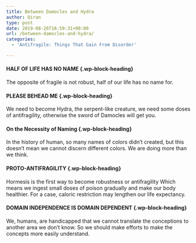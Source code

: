 ```yaml
---
title: Between Damocles and Hydra
author: Qiran
type: post
date: 2019-08-26T16:59:31+00:00
url: /between-damocles-and-hydra/
categories:
  - 'Antifragile: Things That Gain From Disorder'

---
```

#### HALF OF LIFE HAS NO NAME {.wp-block-heading}

The opposite of fragile is not robust, half of our life has no name for.

#### PLEASE BEHEAD ME {.wp-block-heading}

We need to become Hydra, the serpent-like creature, we need some doses of antifragility, otherwise the sword of Damocles will get you.

#### On the Necessity of Naming {.wp-block-heading}

In the history of human, so many names of colors didn&#8217;t created, but this doesn&#8217;t mean we cannot discern different colors. We are doing more than we think.

#### PROTO-ANTIFRAGILITY {.wp-block-heading}

Hormesis is the first way to become robustness or antifragility Which means we ingest small doses of poison gradually and make our body healthier. For a case, caloric restriction may lengthen our life expectancy.

#### DOMAIN INDEPENDENCE IS DOMAIN DEPENDENT {.wp-block-heading}

We, humans, are handicapped that we cannot translate the conceptions to another area we don&#8217;t know. So we should make efforts to make the concepts more easily understand.